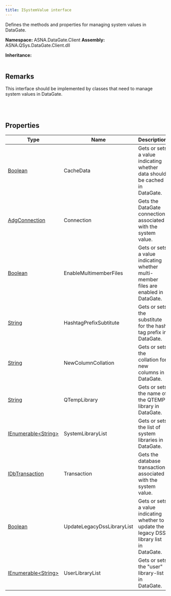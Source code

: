 ```yaml
---
title: ISystemValue interface
---
```


Defines the methods and properties for managing system values in DataGate.

**Namespace:** ASNA.DataGate.Client
**Assembly:** ASNA.QSys.DataGate.Client.dll

**Inheritance:** 
<br>
<br>

## Remarks
This interface should be implemented by classes that need to manage system values in DataGate.

<br>
<br>

## Properties

| Type | Name | Description
| --- | --- | --- 
| [Boolean](https://docs.microsoft.com/en-us/dotnet/api/system.boolean) | CacheData | Gets or sets a value indicating whether data should be cached in DataGate. |
| [AdgConnection](/reference/data-gate-client/adg-connection.html) | Connection | Gets the DataGate connection associated with the system value. |
| [Boolean](https://docs.microsoft.com/en-us/dotnet/api/system.boolean) | EnableMultimemberFiles | Gets or sets a value indicating whether multi-member files are enabled in DataGate. |
| [String](https://learn.microsoft.com/en-us/dotnet/api/system.string?view=net-8.0) | HashtagPrefixSubtitute | Gets or sets the substitute for the hash tag prefix in DataGate. |
| [String](https://learn.microsoft.com/en-us/dotnet/api/system.string?view=net-8.0) | NewColumnCollation | Gets or sets the collation for new columns in DataGate. |
| [String](https://learn.microsoft.com/en-us/dotnet/api/system.string?view=net-8.0) | QTempLibrary | Gets or sets the name of the QTEMP library in DataGate. |
| [IEnumerable\<String\>](https://learn.microsoft.com/en-us/dotnet/api/system.collections.generic.ienumerable-1?view=net-8.0) | SystemLibraryList | Gets or sets the list of system libraries in DataGate. |
| [IDbTransaction](https://learn.microsoft.com/en-us/dotnet/api/system.data.idbtransaction?view=net-8.0) | Transaction | Gets the database transaction associated with the system value. |
| [Boolean](https://docs.microsoft.com/en-us/dotnet/api/system.boolean) | UpdateLegacyDssLibraryList | Gets or sets a value indicating whether to update the legacy DSS library list in DataGate. |
| [IEnumerable\<String\>](https://learn.microsoft.com/en-us/dotnet/api/system.collections.generic.ienumerable-1?view=net-8.0) | UserLibraryList | Gets or sets the "user" library-list in DataGate. |
